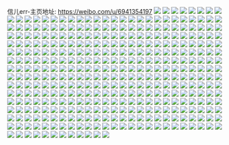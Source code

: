 信儿err-主页地址: https://weibo.com/u/6941354197 
![](https://wx4.sinaimg.cn/mw2000/007zLdjLgy1h9m29uvpb5j30u013zakk.jpg) 
![](https://wx4.sinaimg.cn/mw2000/007zLdjLgy1h9m29v7vhqj30u0140dqn.jpg) 
![](https://wx4.sinaimg.cn/mw2000/007zLdjLgy1h9kqshznjvj30u0140wwq.jpg) 
![](https://wx4.sinaimg.cn/mw2000/007zLdjLgy1h9kqrsteitj30u0140nbh.jpg) 
![](https://wx4.sinaimg.cn/mw2000/007zLdjLgy1h9kqsky356j30u01404gc.jpg) 
![](https://wx4.sinaimg.cn/mw2000/007zLdjLgy1h9kqrru7lsj30u0140k7x.jpg) 
![](https://wx4.sinaimg.cn/mw2000/007zLdjLgy1h9kqrsc1owj30u01404dk.jpg) 
![](https://wx4.sinaimg.cn/mw2000/007zLdjLgy1h9kqrrb0vuj30u01407du.jpg) 
![](https://wx4.sinaimg.cn/mw2000/007zLdjLgy1h9kqsrqt46j30u01404gw.jpg) 
![](https://wx4.sinaimg.cn/mw2000/007zLdjLgy1h9kqsu28xvj30u0140nbe.jpg) 
![](https://wx4.sinaimg.cn/mw2000/007zLdjLgy1h9kqsolkwmj30u0140n9h.jpg) 
![](https://wx4.sinaimg.cn/mw2000/007zLdjLgy1h9i2mg7k4bj30u00u0qap.jpg) 
![](https://wx4.sinaimg.cn/mw2000/007zLdjLgy1h9i2qxfcd1j30u00u0aja.jpg) 
![](https://wx4.sinaimg.cn/mw2000/007zLdjLgy1h9i2mfkiqzj30u00u0wps.jpg) 
![](https://wx4.sinaimg.cn/mw2000/007zLdjLgy1h9i2r2aqbyj30u00u0af8.jpg) 
![](https://wx4.sinaimg.cn/mw2000/007zLdjLgy1h9i2mhqy5lj30u00u0dqn.jpg) 
![](https://wx4.sinaimg.cn/mw2000/007zLdjLgy1h9i2mfuuuuj30u00u0448.jpg) 
![](https://wx4.sinaimg.cn/mw2000/007zLdjLgy1h9hgbz218mj30lc0sg7ar.jpg) 
![](https://wx4.sinaimg.cn/mw2000/007zLdjLgy1h9clpt97wmj30u0140wmi.jpg) 
![](https://wx4.sinaimg.cn/mw2000/007zLdjLgy1h9clpufi49j30u014047d.jpg) 
![](https://wx4.sinaimg.cn/mw2000/007zLdjLgy1h9c9ah4u7xj32c0340kjm.jpg) 
![](https://wx4.sinaimg.cn/mw2000/007zLdjLgy1h9c9a3y6cvj32c0340x6r.jpg) 
![](https://wx4.sinaimg.cn/mw2000/007zLdjLgy1h9c9a6i1v4j32c0340qv7.jpg) 
![](https://wx4.sinaimg.cn/mw2000/007zLdjLgy1h9c9a9cd3sj32c0340hdv.jpg) 
![](https://wx4.sinaimg.cn/mw2000/007zLdjLgy1h998oilo70j32c0340u0z.jpg) 
![](https://wx4.sinaimg.cn/mw2000/007zLdjLgy1h998pa7dacj32c0340npe.jpg) 
![](https://wx4.sinaimg.cn/mw2000/007zLdjLgy1h998pduxb1j32c0340x6q.jpg) 
![](https://wx4.sinaimg.cn/mw2000/007zLdjLgy1h998phn0isj32c0340npe.jpg) 
![](https://wx4.sinaimg.cn/mw2000/007zLdjLgy1h998pl9y5bj32c0340b2b.jpg) 
![](https://wx4.sinaimg.cn/mw2000/007zLdjLgy1h998poqbipj32c0340u0y.jpg) 
![](https://wx4.sinaimg.cn/mw2000/007zLdjLgy1h97j5frb1jj31o02804qq.jpg) 
![](https://wx4.sinaimg.cn/mw2000/007zLdjLgy1h97j5l08tnj32c0340u0y.jpg) 
![](https://wx4.sinaimg.cn/mw2000/007zLdjLgy1h97j5otdevj33402c04qr.jpg) 
![](https://wx4.sinaimg.cn/mw2000/007zLdjLgy1h8w9mxov9cj30u018z79h.jpg) 
![](https://wx4.sinaimg.cn/mw2000/007zLdjLgy1h8v2yhnzusj30u00u0qa9.jpg) 
![](https://wx4.sinaimg.cn/mw2000/007zLdjLgy1h8v2yg1wdgj30u00u0dmz.jpg) 
![](https://wx4.sinaimg.cn/mw2000/007zLdjLgy1h8v2yh0b81j30u00u0dpx.jpg) 
![](https://wx4.sinaimg.cn/mw2000/007zLdjLgy1h8v2yi5bsej30u00u0gu3.jpg) 
![](https://wx4.sinaimg.cn/mw2000/007zLdjLgy1h8v18sipxhj30lb0sg0yc.jpg) 
![](https://wx4.sinaimg.cn/mw2000/007zLdjLgy1h8sz6l0de8j30u00u045a.jpg) 
![](https://wx4.sinaimg.cn/mw2000/007zLdjLgy1h8sz6mkr3rj30u00u0dna.jpg) 
![](https://wx4.sinaimg.cn/mw2000/007zLdjLgy1h8sz6mxg0zj30u00u0jxs.jpg) 
![](https://wx4.sinaimg.cn/mw2000/007zLdjLgy1h8sz6n7uemj30u00u0dma.jpg) 
![](https://wx4.sinaimg.cn/mw2000/007zLdjLgy1h8sapmofppj30u010e43a.jpg) 
![](https://wx4.sinaimg.cn/mw2000/007zLdjLgy1h8qeyfhxu4j30u0140q9m.jpg) 
![](https://wx4.sinaimg.cn/mw2000/007zLdjLgy1h8qerg6775j30u014045x.jpg) 
![](https://wx4.sinaimg.cn/mw2000/007zLdjLgy1h8qerht338j30u0140jyn.jpg) 
![](https://wx4.sinaimg.cn/mw2000/007zLdjLgy1h8qf18n1x2j30u01400zn.jpg) 
![](https://wx4.sinaimg.cn/mw2000/007zLdjLgy1h8nmsbdjk6j30u00u0afw.jpg) 
![](https://wx4.sinaimg.cn/mw2000/007zLdjLgy1h8nmsac39sj30u00u0jxa.jpg) 
![](https://wx4.sinaimg.cn/mw2000/007zLdjLgy1h8nmsazgyej30u00u0dk7.jpg) 
![](https://wx4.sinaimg.cn/mw2000/007zLdjLgy1h8nmtkzzbzj30pk0pkq8z.jpg) 
![](https://wx4.sinaimg.cn/mw2000/007zLdjLgy1h8nmtk0ws4j30u00u0gtg.jpg) 
![](https://wx4.sinaimg.cn/mw2000/007zLdjLgy1h8nmydp9bpj30rj0rjdlf.jpg) 
![](https://wx4.sinaimg.cn/mw2000/007zLdjLgy1h8ltxkdp4jj30u0140qbn.jpg) 
![](https://wx4.sinaimg.cn/mw2000/007zLdjLgy1h8ltxkq6x1j30u01407br.jpg) 
![](https://wx4.sinaimg.cn/mw2000/007zLdjLgy1h8lpue4s3wj30u017jwjd.jpg) 
![](https://wx4.sinaimg.cn/mw2000/007zLdjLgy1h8lpuaic31j30u00u0q78.jpg) 
![](https://wx4.sinaimg.cn/mw2000/007zLdjLgy1h8lpuaznjdj30u016utgh.jpg) 
![](https://wx4.sinaimg.cn/mw2000/007zLdjLgy1h8lpubdhcej30u00u0n1k.jpg) 
![](https://wx4.sinaimg.cn/mw2000/007zLdjLgy1h8lpubqd6yj30u00u00zl.jpg) 
![](https://wx4.sinaimg.cn/mw2000/007zLdjLgy1h8lpud684bj30u00u0dkc.jpg) 
![](https://wx4.sinaimg.cn/mw2000/007zLdjLgy1h8lpuc8p6lj31400u0qdm.jpg) 
![](https://wx4.sinaimg.cn/mw2000/007zLdjLgy1h8lpucqruzj30u00u011a.jpg) 
![](https://wx4.sinaimg.cn/mw2000/007zLdjLgy1h8lpudnpphj30u00u0wpa.jpg) 
![](https://wx4.sinaimg.cn/mw2000/007zLdjLgy1h8k5grmkc6j30u01sy451.jpg) 
![](https://wx4.sinaimg.cn/mw2000/007zLdjLgy1h8k5gx9ryoj30u01sy0yy.jpg) 
![](https://wx4.sinaimg.cn/mw2000/007zLdjLgy1h8k5h0ysd1j30u01sy0yw.jpg) 
![](https://wx4.sinaimg.cn/mw2000/007zLdjLgy1h8k5gn33ebj30u01syafz.jpg) 
![](https://wx4.sinaimg.cn/mw2000/007zLdjLgy1h8h8lsdp5kj30u00u0jwi.jpg) 
![](https://wx4.sinaimg.cn/mw2000/007zLdjLgy1h8h8lu3f2wj30u00u0qce.jpg) 
![](https://wx4.sinaimg.cn/mw2000/007zLdjLgy1h8h8ltljvpj30u00u044b.jpg) 
![](https://wx4.sinaimg.cn/mw2000/007zLdjLgy1h8h8mymjhuj30u00u048o.jpg) 
![](https://wx4.sinaimg.cn/mw2000/007zLdjLgy1h8h8lrzb12j30u00u0ah6.jpg) 
![](https://wx4.sinaimg.cn/mw2000/007zLdjLgy1h8h8lre08kj30u00u0480.jpg) 
![](https://wx4.sinaimg.cn/mw2000/007zLdjLgy1h8h8mxxdd1j30u00u0q96.jpg) 
![](https://wx4.sinaimg.cn/mw2000/007zLdjLgy1h8h8lswtguj30u00u0k06.jpg) 
![](https://wx4.sinaimg.cn/mw2000/007zLdjLgy1h8h8mz3pegj30u00u00yp.jpg) 
![](https://wx4.sinaimg.cn/mw2000/007zLdjLgy1h8g91retsij30u00u0q8u.jpg) 
![](https://wx4.sinaimg.cn/mw2000/007zLdjLgy1h8g91s5gygj30u00u0jy9.jpg) 
![](https://wx4.sinaimg.cn/mw2000/007zLdjLgy1h8g91szopgj30u00u0106.jpg) 
![](https://wx4.sinaimg.cn/mw2000/007zLdjLgy1h8g91qktmaj30kn0kngoz.jpg) 
![](https://wx4.sinaimg.cn/mw2000/007zLdjLgy1h8dnv0yr3pj30u0140apf.jpg) 
![](https://wx4.sinaimg.cn/mw2000/007zLdjLgy1h8dnv4dedqj30u0140qhk.jpg) 
![](https://wx4.sinaimg.cn/mw2000/007zLdjLgy1h8dnvd4jypj30u0140dr3.jpg) 
![](https://wx4.sinaimg.cn/mw2000/007zLdjLgy1h8dnva2fczj30u01407ey.jpg) 
![](https://wx4.sinaimg.cn/mw2000/007zLdjLgy1h8dnv7ev2mj30u0140ald.jpg) 
![](https://wx4.sinaimg.cn/mw2000/007zLdjLgy1h8dnv1dnzaj30u0140gwf.jpg) 
![](https://wx4.sinaimg.cn/mw2000/007zLdjLgy1h8ck5kts7fj30u01sywjl.jpg) 
![](https://wx4.sinaimg.cn/mw2000/007zLdjLgy1h8ckafwenej30u01sxtdd.jpg) 
![](https://wx4.sinaimg.cn/mw2000/007zLdjLgy1h8ck8b0ft2j31400u0n5v.jpg) 
![](https://wx4.sinaimg.cn/mw2000/007zLdjLgy1h8ck8bfrk6j30u01407il.jpg) 
![](https://wx4.sinaimg.cn/mw2000/007zLdjLgy1h8cjnir7fqj31400u010x.jpg) 
![](https://wx4.sinaimg.cn/mw2000/007zLdjLgy1h87wr075taj30u00u0q8o.jpg) 
![](https://wx4.sinaimg.cn/mw2000/007zLdjLgy1h87wqzh9q5j30u00u07fg.jpg) 
![](https://wx4.sinaimg.cn/mw2000/007zLdjLgy1h87wr137d2j30u00u0485.jpg) 
![](https://wx4.sinaimg.cn/mw2000/007zLdjLgy1h87wr1p0zaj30u00u0agw.jpg) 
![](https://wx4.sinaimg.cn/mw2000/007zLdjLgy1h86p06fosxj30u00u0grj.jpg) 
![](https://wx4.sinaimg.cn/mw2000/007zLdjLgy1h86p04jjvxj31400u0til.jpg) 
![](https://wx4.sinaimg.cn/mw2000/007zLdjLgy1h86p059m5bj30u00u0117.jpg) 
![](https://wx4.sinaimg.cn/mw2000/007zLdjLgy1h86p05zjb3j31400u049o.jpg) 
![](https://wx4.sinaimg.cn/mw2000/007zLdjLgy1h86p071xc8j30u00u0ag6.jpg) 
![](https://wx4.sinaimg.cn/mw2000/007zLdjLgy1h86p03k1uaj30u00u0grc.jpg) 
![](https://wx4.sinaimg.cn/mw2000/007zLdjLgy1h85ltlgkh5j30u0140qac.jpg) 
![](https://wx4.sinaimg.cn/mw2000/007zLdjLgy1h7ypfr80yej30u01sy477.jpg) 
![](https://wx4.sinaimg.cn/mw2000/007zLdjLgy1h7ypfp56c9j30u01syqc8.jpg) 
![](https://wx4.sinaimg.cn/mw2000/007zLdjLgy1h7yk0yq58ij30u0140k9v.jpg) 
![](https://wx4.sinaimg.cn/mw2000/007zLdjLgy1h7yk0zu7gxj31400u0apv.jpg) 
![](https://wx4.sinaimg.cn/mw2000/007zLdjLgy1h7yk0wy662j30u0140tom.jpg) 
![](https://wx4.sinaimg.cn/mw2000/007zLdjLgy1h7yk11bh63j30u0140wq2.jpg) 
![](https://wx4.sinaimg.cn/mw2000/007zLdjLgy1h7y2lc5po1j30u0200n8r.jpg) 
![](https://wx4.sinaimg.cn/mw2000/007zLdjLgy1h7wx1bhiczj30u01sx77k.jpg) 
![](https://wx4.sinaimg.cn/mw2000/007zLdjLgy1h7u232ehqwj30wi0b9di1.jpg) 
![](https://wx4.sinaimg.cn/mw2000/007zLdjLgy1h7u235eio4j30u01syq96.jpg) 
![](https://wx4.sinaimg.cn/mw2000/007zLdjLgy1h7u29tkjmmj30u01sy42p.jpg) 
![](https://wx4.sinaimg.cn/mw2000/007zLdjLgy1h7u2324vb4j30qi0rtq4w.jpg) 
![](https://wx4.sinaimg.cn/mw2000/007zLdjLgy1h7u231hximj31400u0qcr.jpg) 
![](https://wx4.sinaimg.cn/mw2000/007zLdjLgy1h7u25ec1s3j31400u0wmf.jpg) 
![](https://wx4.sinaimg.cn/mw2000/007zLdjLgy1h7u231uemlj31400u00zw.jpg) 
![](https://wx4.sinaimg.cn/mw2000/007zLdjLgy1h7u2aabutjj30u01sy79r.jpg) 
![](https://wx4.sinaimg.cn/mw2000/007zLdjLgy1h7qfr03vbtj30u0141qfd.jpg) 
![](https://wx4.sinaimg.cn/mw2000/007zLdjLgy1h7pc8k39y2j30u014048e.jpg) 
![](https://wx4.sinaimg.cn/mw2000/007zLdjLgy1h7pc8jgd86j30u0140n6e.jpg) 
![](https://wx4.sinaimg.cn/mw2000/007zLdjLgy1h7ovuyzac9j31400u0wn7.jpg) 
![](https://wx4.sinaimg.cn/mw2000/007zLdjLgy1h7nwmml8r7j31410u0gy6.jpg) 
![](https://wx4.sinaimg.cn/mw2000/007zLdjLgy1h7n0iillptj30u00u0dm8.jpg) 
![](https://wx4.sinaimg.cn/mw2000/007zLdjLgy1h7n0r16z6uj30u00u0455.jpg) 
![](https://wx4.sinaimg.cn/mw2000/007zLdjLgy1h7n0wjeg0dj30u00u00w4.jpg) 
![](https://wx4.sinaimg.cn/mw2000/007zLdjLgy1h7n0ij4pbvj30u00u0dln.jpg) 
![](https://wx4.sinaimg.cn/mw2000/007zLdjLgy1h7n0wj0psdj30u00u0dkf.jpg) 
![](https://wx4.sinaimg.cn/mw2000/007zLdjLgy1h7n0ikkxexj30u00u0446.jpg) 
![](https://wx4.sinaimg.cn/mw2000/007zLdjLgy1h7mpiuc203j30u01407bn.jpg) 
![](https://wx4.sinaimg.cn/mw2000/007zLdjLgy1h7mpir9vmej30u014079b.jpg) 
![](https://wx4.sinaimg.cn/mw2000/007zLdjLgy1h7kh3p3pzyj30u01407kr.jpg) 
![](https://wx4.sinaimg.cn/mw2000/007zLdjLgy1h7jd1kv26ej31400u0tgq.jpg) 
![](https://wx4.sinaimg.cn/mw2000/007zLdjLgy1h7jd1lnr2nj30u0140gt9.jpg) 
![](https://wx4.sinaimg.cn/mw2000/007zLdjLgy1h7itbaq7syj30u0140117.jpg) 
![](https://wx4.sinaimg.cn/mw2000/007zLdjLgy1h7itbchzzaj30u0140ah7.jpg) 
![](https://wx4.sinaimg.cn/mw2000/007zLdjLgy1h7itbb73ovj30u013zqbe.jpg) 
![](https://wx4.sinaimg.cn/mw2000/007zLdjLgy1h7itba80a4j30u014110o.jpg) 
![](https://wx4.sinaimg.cn/mw2000/007zLdjLgy1h7itbc0q11j30u01417bj.jpg) 
![](https://wx4.sinaimg.cn/mw2000/007zLdjLgy1h7itbbltr7j30u0140qbq.jpg) 
![](https://wx4.sinaimg.cn/mw2000/007zLdjLgy1h7gskd89z5j30u00u0aga.jpg) 
![](https://wx4.sinaimg.cn/mw2000/007zLdjLgy1h7gskcu00zj30u0141n72.jpg) 
![](https://wx4.sinaimg.cn/mw2000/007zLdjLgy1h7gskyazxnj30u00u0jzf.jpg) 
![](https://wx4.sinaimg.cn/mw2000/007zLdjLgy1h7g5zcoo6ej30u00u0td6.jpg) 
![](https://wx4.sinaimg.cn/mw2000/007zLdjLgy1h7g605y8ipj30u00u078m.jpg) 
![](https://wx4.sinaimg.cn/mw2000/007zLdjLgy1h7g5zd32nlj30u00u0js5.jpg) 
![](https://wx4.sinaimg.cn/mw2000/007zLdjLgy1h7g5zbkve8j30u00u0tg7.jpg) 
![](https://wx4.sinaimg.cn/mw2000/007zLdjLgy1h7ftm2t5tjj30mz172adf.jpg) 
![](https://wx4.sinaimg.cn/mw2000/007zLdjLgy1h7ftn1pmroj31400u0qdo.jpg) 
![](https://wx4.sinaimg.cn/mw2000/007zLdjLgy1h7ftn27wytj30u00u0jzv.jpg) 
![](https://wx4.sinaimg.cn/mw2000/007zLdjLgy1h7ftmzwpzsj30u00u0n53.jpg) 
![](https://wx4.sinaimg.cn/mw2000/007zLdjLgy1h7ftn0a1rlj30u00u0jyz.jpg) 
![](https://wx4.sinaimg.cn/mw2000/007zLdjLgy1h7ftn0rpfrj30u00u0wn3.jpg) 
![](https://wx4.sinaimg.cn/mw2000/007zLdjLgy1h7ftn16rknj30u00u0tfn.jpg) 
![](https://wx4.sinaimg.cn/mw2000/007zLdjLgy1h7ftmzi5zij30u00u041w.jpg) 
![](https://wx4.sinaimg.cn/mw2000/007zLdjLgy1h7ftn2ng5uj30u00u00vz.jpg) 
![](https://wx4.sinaimg.cn/mw2000/007zLdjLgy1h7edwq175ij30u00u0tg7.jpg) 
![](https://wx4.sinaimg.cn/mw2000/007zLdjLgy1h7edwlzevnj31400u049q.jpg) 
![](https://wx4.sinaimg.cn/mw2000/007zLdjLgy1h7edwrfsakj30u00u0n1e.jpg) 
![](https://wx4.sinaimg.cn/mw2000/007zLdjLgy1h7edwpe6azj31400u0jyl.jpg) 
![](https://wx4.sinaimg.cn/mw2000/007zLdjLgy1h7edwnt1ofj30u00u00xj.jpg) 
![](https://wx4.sinaimg.cn/mw2000/007zLdjLgy1h7edwlog82j30n00n0ag9.jpg) 
![](https://wx4.sinaimg.cn/mw2000/007zLdjLgy1h7d4ac75odj30u014011m.jpg) 
![](https://wx4.sinaimg.cn/mw2000/007zLdjLgy1h7d4ag2jgfj30u0140n4q.jpg) 
![](https://wx4.sinaimg.cn/mw2000/007zLdjLgy1h7d4ad1ht4j30u013z130.jpg) 
![](https://wx4.sinaimg.cn/mw2000/007zLdjLgy1h7d4agkl9xj30u01407cz.jpg) 
![](https://wx4.sinaimg.cn/mw2000/007zLdjLgy1h7d4afet5yj30u01400xj.jpg) 
![](https://wx4.sinaimg.cn/mw2000/007zLdjLgy1h7d4ae4rsej30u0140qg8.jpg) 
![](https://wx4.sinaimg.cn/mw2000/007zLdjLgy1h7d4adivxrj30u01407cc.jpg) 
![](https://wx4.sinaimg.cn/mw2000/007zLdjLgy1h7b8rumtmsj30u01han6z.jpg) 
![](https://wx4.sinaimg.cn/mw2000/007zLdjLgy1h7a1a5amudj30u0140jxd.jpg) 
![](https://wx4.sinaimg.cn/mw2000/007zLdjLgy1h7a1a5vee0j30u0141h13.jpg) 
![](https://wx4.sinaimg.cn/mw2000/007zLdjLgy1h79s0jhz82j30u00u0af6.jpg) 
![](https://wx4.sinaimg.cn/mw2000/007zLdjLgy1h79s1yecqtj30u0140k00.jpg) 
![](https://wx4.sinaimg.cn/mw2000/007zLdjLgy1h79ry7tzxoj30u0141wnt.jpg) 
![](https://wx4.sinaimg.cn/mw2000/007zLdjLgy1h78ycieaobj30u00u043t.jpg) 
![](https://wx4.sinaimg.cn/mw2000/007zLdjLgy1h78ycg34yzj30u00u044e.jpg) 
![](https://wx4.sinaimg.cn/mw2000/007zLdjLgy1h78ychluqlj30u00u0449.jpg) 
![](https://wx4.sinaimg.cn/mw2000/007zLdjLgy1h78ychyldxj30u00u0q8d.jpg) 
![](https://wx4.sinaimg.cn/mw2000/007zLdjLgy1h78ycjbxrjj30u00u0jw8.jpg) 
![](https://wx4.sinaimg.cn/mw2000/007zLdjLgy1h78ycisoojj30u00u0dl6.jpg) 
![](https://wx4.sinaimg.cn/mw2000/007zLdjLgy1h77qi6krbqj30w008rta1.jpg) 
![](https://wx4.sinaimg.cn/mw2000/007zLdjLgy1h76gljzanrj30u00u0gqp.jpg) 
![](https://wx4.sinaimg.cn/mw2000/007zLdjLgy1h76glkuf05j30u00u0tfk.jpg) 
![](https://wx4.sinaimg.cn/mw2000/007zLdjLgy1h76glla8lwj30u00u0n0h.jpg) 
![](https://wx4.sinaimg.cn/mw2000/007zLdjLgy1h76gllpdakj30u00u0q9z.jpg) 
![](https://wx4.sinaimg.cn/mw2000/007zLdjLgy1h76glmli95j30u00u0jvc.jpg) 
![](https://wx4.sinaimg.cn/mw2000/007zLdjLgy1h76glm4op0j30u00u0wip.jpg) 
![](https://wx4.sinaimg.cn/mw2000/007zLdjLgy1h76glkd24tj30u00u046j.jpg) 
![](https://wx4.sinaimg.cn/mw2000/007zLdjLgy1h76glnf32oj30u00u0who.jpg) 
![](https://wx4.sinaimg.cn/mw2000/007zLdjLgy1h76gln2dvuj30u00u0q7x.jpg) 
![](https://wx4.sinaimg.cn/mw2000/007zLdjLgy1h75ee30r4sj30u0140n4b.jpg) 
![](https://wx4.sinaimg.cn/mw2000/007zLdjLgy1h75ee3fobjj30u014012p.jpg) 
![](https://wx4.sinaimg.cn/mw2000/007zLdjLgy1h75ee3uytcj30u0140dof.jpg) 
![](https://wx4.sinaimg.cn/mw2000/007zLdjLgy1h75ee4cejvj30u0140114.jpg) 
![](https://wx4.sinaimg.cn/mw2000/007zLdjLgy1h74gj97s7yj30u0140apv.jpg) 
![](https://wx4.sinaimg.cn/mw2000/007zLdjLgy1h74gjdyfl9j30u00u0wkh.jpg) 
![](https://wx4.sinaimg.cn/mw2000/007zLdjLgy1h74gjd3rfaj30u00u046d.jpg) 
![](https://wx4.sinaimg.cn/mw2000/007zLdjLgy1h747xactw3j30u01407er.jpg) 
![](https://wx4.sinaimg.cn/mw2000/007zLdjLgy1h747xbeebqj30u0140qej.jpg) 
![](https://wx4.sinaimg.cn/mw2000/007zLdjLgy1h747xbxpkrj30u0140drr.jpg) 
![](https://wx4.sinaimg.cn/mw2000/007zLdjLgy1h747xauqv5j30u0140wpz.jpg) 
![](https://wx4.sinaimg.cn/mw2000/007zLdjLgy1h731nou0ulj31400u0qd9.jpg) 
![](https://wx4.sinaimg.cn/mw2000/007zLdjLgy1h731npe16rj31400u012e.jpg) 
![](https://wx4.sinaimg.cn/mw2000/007zLdjLgy1h731nrvk6sj30u0140tbv.jpg) 
![](https://wx4.sinaimg.cn/mw2000/007zLdjLgy1h731noc2nuj30u0140dt2.jpg) 
![](https://wx4.sinaimg.cn/mw2000/007zLdjLgy1h731nsb3ldj30u0140acg.jpg) 
![](https://wx4.sinaimg.cn/mw2000/007zLdjLgy1h7221rxw32j30u01hcwo3.jpg) 
![](https://wx4.sinaimg.cn/mw2000/007zLdjLgy1h7221qwg1rj30u0140akb.jpg) 
![](https://wx4.sinaimg.cn/mw2000/007zLdjLgy1h6yixa28b3j30u014049m.jpg) 
![](https://wx4.sinaimg.cn/mw2000/007zLdjLgy1h6yix9mvmgj31400u0tmh.jpg) 
![](https://wx4.sinaimg.cn/mw2000/007zLdjLgy1h6yixagpp9j30u0140ahz.jpg) 
![](https://wx4.sinaimg.cn/mw2000/007zLdjLgy1h6yixb1o5nj30u0140tfr.jpg) 
![](https://wx4.sinaimg.cn/mw2000/007zLdjLgy1h6yixbn0ocj30u0140k1l.jpg) 
![](https://wx4.sinaimg.cn/mw2000/007zLdjLgy1h6yix8oe2fj30u014047e.jpg) 
![](https://wx4.sinaimg.cn/mw2000/007zLdjLgy1h6yixeadslj30u01sy13w.jpg) 
![](https://wx4.sinaimg.cn/mw2000/007zLdjLgy1h6yixh156uj30u01syk2w.jpg) 
![](https://wx4.sinaimg.cn/mw2000/007zLdjLgy1h6yixjpqf2j30u01sy4a4.jpg) 
![](https://wx4.sinaimg.cn/mw2000/007zLdjLgy1h6xb94bnplj31400u0dog.jpg) 
![](https://wx4.sinaimg.cn/mw2000/007zLdjLgy1h6w8aym2spj30u00u07du.jpg) 
![](https://wx4.sinaimg.cn/mw2000/007zLdjLgy1h6w8az6frjj30u00u0tgf.jpg) 
![](https://wx4.sinaimg.cn/mw2000/007zLdjLgy1h6w8b0qrppj30u0140jx3.jpg) 
![](https://wx4.sinaimg.cn/mw2000/007zLdjLgy1h6w8b1a306j30u0140djb.jpg) 
![](https://wx4.sinaimg.cn/mw2000/007zLdjLgy1h6w8b27mchj30u0140n5g.jpg) 
![](https://wx4.sinaimg.cn/mw2000/007zLdjLgy1h6ssstiye2j31900u0jxd.jpg) 
![](https://wx4.sinaimg.cn/mw2000/007zLdjLgy1h6raidp6mfj30u0140jtz.jpg) 
![](https://wx4.sinaimg.cn/mw2000/007zLdjLgy1h6pb7ou6xzj30u0140k36.jpg) 
![](https://wx4.sinaimg.cn/mw2000/007zLdjLgy1h6o5rfdxi6j30u0151wqq.jpg) 
![](https://wx4.sinaimg.cn/mw2000/007zLdjLgy1h6ltpy7gknj31400u0k29.jpg) 
![](https://wx4.sinaimg.cn/mw2000/007zLdjLgy1h6jpe7rbbyj30u0140qa4.jpg) 
![](https://wx4.sinaimg.cn/mw2000/007zLdjLgy1h6jpe6uqy3j31400u0k0a.jpg) 
![](https://wx4.sinaimg.cn/mw2000/007zLdjLgy1h6jpe7bgj1j30u0140dms.jpg) 
![](https://wx4.sinaimg.cn/mw2000/007zLdjLgy1h6jpe8aaboj30u0140gsf.jpg) 
![](https://wx4.sinaimg.cn/mw2000/007zLdjLgy1h6h80284xoj30u0141ti0.jpg) 
![](https://wx4.sinaimg.cn/mw2000/007zLdjLgy1h6h802qd5bj30u014143o.jpg) 
![](https://wx4.sinaimg.cn/mw2000/007zLdjLgy1h6h801mu14j30u0140h0c.jpg) 
![](https://wx4.sinaimg.cn/mw2000/007zLdjLgy1h6fijyz7yuj30u0140ag1.jpg) 
![](https://wx4.sinaimg.cn/mw2000/007zLdjLgy1h6fijyickfj30u0140jwx.jpg) 
![](https://wx4.sinaimg.cn/mw2000/007zLdjLgy1h6fijzhle7j30u0140q8j.jpg) 
![](https://wx4.sinaimg.cn/mw2000/007zLdjLgy1h6fijy33ghj30u0140tke.jpg) 
![](https://wx4.sinaimg.cn/mw2000/007zLdjLgy1h6e4h0rynoj31400u0gx1.jpg) 
![](https://wx4.sinaimg.cn/mw2000/007zLdjLgy1h6e4h1plyyj31400u049k.jpg) 
![](https://wx4.sinaimg.cn/mw2000/007zLdjLgy1h6ctmma7lqj31or280u0x.jpg) 
![](https://wx4.sinaimg.cn/mw2000/007zLdjLgy1h6bt9pme21j31be0zkdv1.jpg) 
![](https://wx4.sinaimg.cn/mw2000/007zLdjLgy1h649djsc4zj30j60srdhp.jpg) 
![](https://wx4.sinaimg.cn/mw2000/007zLdjLgy1h649dk7kiwj30u013y7at.jpg) 
![](https://wx4.sinaimg.cn/mw2000/007zLdjLgy1h61hfnsoczj30u00u0gpt.jpg) 
![](https://wx4.sinaimg.cn/mw2000/007zLdjLgy1h61hfnir2oj30u00u0wk5.jpg) 
![](https://wx4.sinaimg.cn/mw2000/007zLdjLgy1h61haz4id7j30u01syqcg.jpg) 
![](https://wx4.sinaimg.cn/mw2000/007zLdjLgy1h61hb2gt5xj30u01syk16.jpg) 
![](https://wx4.sinaimg.cn/mw2000/007zLdjLgy1h5zg5q1qktj31yc0wi1kx.jpg) 
![](https://wx4.sinaimg.cn/mw2000/007zLdjLgy1h5vsgmpq43j322w2rux6p.jpg) 
![](https://wx4.sinaimg.cn/mw2000/007zLdjLgy1h5vsglik0qj32c0340x6r.jpg) 
![](https://wx4.sinaimg.cn/mw2000/007zLdjLgy1h5vsgndogkj31r02c0e81.jpg) 
![](https://wx4.sinaimg.cn/mw2000/007zLdjLgy1h5vsgo4qxij31qy2by1kx.jpg) 
![](https://wx4.sinaimg.cn/mw2000/007zLdjLgy1h5u8mlkuilj30u00u0jt6.jpg) 
![](https://wx4.sinaimg.cn/mw2000/007zLdjLgy1h5rx7acwcaj31ho1zkqv5.jpg) 
![](https://wx4.sinaimg.cn/mw2000/007zLdjLgy1h5rx7biyzpj31ho1zk4qq.jpg) 
![](https://wx4.sinaimg.cn/mw2000/007zLdjLgy1h5rx78ra1mj31ho1zknpd.jpg) 
![](https://wx4.sinaimg.cn/mw2000/007zLdjLgy1h5rx77vagoj32c0340e83.jpg) 
![](https://wx4.sinaimg.cn/mw2000/007zLdjLgy1h5rx79j8tpj31ho1zknpd.jpg) 
![](https://wx4.sinaimg.cn/mw2000/007zLdjLgy1h5rx754egfj325f2v8hdv.jpg) 
![](https://wx4.sinaimg.cn/mw2000/007zLdjLgy1h5rx7gck6ej32c0340qv6.jpg) 
![](https://wx4.sinaimg.cn/mw2000/007zLdjLgy1h5rx76479sj31g01xce81.jpg) 
![](https://wx4.sinaimg.cn/mw2000/007zLdjLgy1h5rx7d3392j321i2q01kz.jpg) 
![](https://wx4.sinaimg.cn/mw2000/007zLdjLgy1h5pms8gz2yj30u00u0wks.jpg) 
![](https://wx4.sinaimg.cn/mw2000/007zLdjLgy1h5pml37nr9j30u00u0jwb.jpg) 
![](https://wx4.sinaimg.cn/mw2000/007zLdjLgy1h5pmf7esy4j30u00u0wi4.jpg) 
![](https://wx4.sinaimg.cn/mw2000/007zLdjLgy1h5pmj15yntj30u00u0jvk.jpg) 
![](https://wx4.sinaimg.cn/mw2000/007zLdjLgy1h5pm3ibnrsj30u00u0gqa.jpg) 
![](https://wx4.sinaimg.cn/mw2000/007zLdjLgy1h5pm2zm4bbj30u00u0wk0.jpg) 
![](https://wx4.sinaimg.cn/mw2000/007zLdjLgy1h5pmeyt484j30u00u0adc.jpg) 
![](https://wx4.sinaimg.cn/mw2000/007zLdjLgy1h5ozue0j16j31400u0n55.jpg) 
![](https://wx4.sinaimg.cn/mw2000/007zLdjLgy1h5ozuf1q0uj31400u041q.jpg) 
![](https://wx4.sinaimg.cn/mw2000/007zLdjLgy1h5ozug1whij31400u0whb.jpg) 
![](https://wx4.sinaimg.cn/mw2000/007zLdjLgy1h5oarenad4j30u01syqdf.jpg) 
![](https://wx4.sinaimg.cn/mw2000/007zLdjLgy1h5oarcvpqwj30u01syak9.jpg) 
![](https://wx4.sinaimg.cn/mw2000/007zLdjLgy1h5oargy2rxj30u01sy7cm.jpg) 
![](https://wx4.sinaimg.cn/mw2000/007zLdjLgy1h5oasl1x9mj30u01syn5d.jpg) 
![](https://wx4.sinaimg.cn/mw2000/007zLdjLgy1h5ne10d3rdj32c0340u0y.jpg) 
![](https://wx4.sinaimg.cn/mw2000/007zLdjLgy1h5ne0ylrjhj32c0340qv6.jpg) 
![](https://wx4.sinaimg.cn/mw2000/007zLdjLgy1h5ne120re1j32c0340e82.jpg) 
![](https://wx4.sinaimg.cn/mw2000/007zLdjLgy1h5ne13irowj32j51v54qr.jpg) 
![](https://wx4.sinaimg.cn/mw2000/007zLdjLgy1h5ne2ksfjrj32c02c0u0y.jpg) 
![](https://wx4.sinaimg.cn/mw2000/007zLdjLgy1h5ilzutyfgj30u00u0q7u.jpg) 
![](https://wx4.sinaimg.cn/mw2000/007zLdjLgy1h5ilzu50tej30u00u0n10.jpg) 
![](https://wx4.sinaimg.cn/mw2000/007zLdjLgy1h5ilzteeg0j30u00u0q91.jpg) 
![](https://wx4.sinaimg.cn/mw2000/007zLdjLgy1h5ilzy2ivaj30u00u0n4y.jpg) 
![](https://wx4.sinaimg.cn/mw2000/007zLdjLgy1h5im7or0sej30u00u0jx6.jpg) 
![](https://wx4.sinaimg.cn/mw2000/007zLdjLgy1h5ilzyxq3xj30u00u0qa6.jpg) 
![](https://wx4.sinaimg.cn/mw2000/007zLdjLgy1h5ilzwwsu3j31400u0jzr.jpg) 
![](https://wx4.sinaimg.cn/mw2000/007zLdjLgy1h5ilzve6c8j30u0140q89.jpg) 
![](https://wx4.sinaimg.cn/mw2000/007zLdjLgy1h5hoo17p06j31wi1fde82.jpg) 
![](https://wx4.sinaimg.cn/mw2000/007zLdjLgy1h5hoo2rb69j31v81eeb2a.jpg) 
![](https://wx4.sinaimg.cn/mw2000/007zLdjLgy1h5hcbwfcjlj32c02c0hdu.jpg) 
![](https://wx4.sinaimg.cn/mw2000/007zLdjLgy1h5hcbq8elej32c02c0b2a.jpg) 
![](https://wx4.sinaimg.cn/mw2000/007zLdjLgy1h5hcbltjpsj32c0340e83.jpg) 
![](https://wx4.sinaimg.cn/mw2000/007zLdjLgy1h5hcbuh927j32c02c0npd.jpg) 
![](https://wx4.sinaimg.cn/mw2000/007zLdjLgy1h5hcbskicqj32c02c0npd.jpg) 
![](https://wx4.sinaimg.cn/mw2000/007zLdjLgy1h5g7tgnzkhj33402c0npf.jpg) 
![](https://wx4.sinaimg.cn/mw2000/007zLdjLgy1h5g7tesmw8j32c0340u0z.jpg) 
![](https://wx4.sinaimg.cn/mw2000/007zLdjLgy1h5bgyqxxf4j30wi1ycayg.jpg) 
![](https://wx4.sinaimg.cn/mw2000/007zLdjLgy1h55ayyjnnhj32c02c0x6q.jpg) 
![](https://wx4.sinaimg.cn/mw2000/007zLdjLgy1h55axvat7oj32c02c0qv6.jpg) 
![](https://wx4.sinaimg.cn/mw2000/007zLdjLgy1h55ayq7hu7j3281281x6q.jpg) 
![](https://wx4.sinaimg.cn/mw2000/007zLdjLgy1h51p079bvmj31fk1wre81.jpg) 
![](https://wx4.sinaimg.cn/mw2000/007zLdjLgy1h51p062pukj31es1vq7wh.jpg) 
![](https://wx4.sinaimg.cn/mw2000/007zLdjLgy1h51p08mp8tj31gj1y1hdt.jpg) 
![](https://wx4.sinaimg.cn/mw2000/007zLdjLgy1h4z58rri1xj31z71z7hdu.jpg) 
![](https://wx4.sinaimg.cn/mw2000/007zLdjLgy1h4x21czp9dj318k1neb29.jpg) 
![](https://wx4.sinaimg.cn/mw2000/007zLdjLgy1h4x21eceukj31ey1vx1kx.jpg) 
![](https://wx4.sinaimg.cn/mw2000/007zLdjLgy1h4e4xnedy7j30zk1bencj.jpg) 
![](https://wx4.sinaimg.cn/mw2000/007zLdjLgy1h4e4wfrw0zj32c0340u11.jpg) 
![](https://wx4.sinaimg.cn/mw2000/007zLdjLgy1h4e4xoxr98j30yj1a1gxd.jpg) 
![](https://wx4.sinaimg.cn/mw2000/007zLdjLgy1h4e4wcststj31ov2954qr.jpg) 
![](https://wx4.sinaimg.cn/mw2000/007zLdjLgy1h4axb6qmjoj30zk0zkajo.jpg) 
![](https://wx4.sinaimg.cn/mw2000/007zLdjLgy1h4axb83485j30zk0zktlc.jpg) 
![](https://wx4.sinaimg.cn/mw2000/007zLdjLgy1h4axb3kmmuj31ae1pv1ky.jpg) 
![](https://wx4.sinaimg.cn/mw2000/007zLdjLgy1h4axb5gbyoj31b11qpkjl.jpg) 
![](https://wx4.sinaimg.cn/mw2000/007zLdjLgy1h3whjltbxvj30u01hbn8d.jpg) 
![](https://wx4.sinaimg.cn/mw2000/007zLdjLgy1h3whjmbj0vj30u01hbqd9.jpg) 
![](https://wx4.sinaimg.cn/mw2000/007zLdjLgy1h3uztxxgszj30t00m0wjh.jpg) 
![](https://wx4.sinaimg.cn/mw2000/007zLdjLgy1h3uztwo30gj30tg0mf79j.jpg) 
![](https://wx4.sinaimg.cn/mw2000/007zLdjLgy1h3uztymmpbj30t90magr3.jpg) 
![](https://wx4.sinaimg.cn/mw2000/007zLdjLgy1h3uztyzg2xj30u00u0446.jpg) 
![](https://wx4.sinaimg.cn/mw2000/007zLdjLgy1h3ty5flnfxj30u0140n4s.jpg) 
![](https://wx4.sinaimg.cn/mw2000/007zLdjLgy1h3ty5f6foaj30u0140wn3.jpg) 
![](https://wx4.sinaimg.cn/mw2000/007zLdjLgy1h3qyuwf528j31zk1hnqv5.jpg) 
![](https://wx4.sinaimg.cn/mw2000/007zLdjLgy1h3qyuusb0ij31sc1schdt.jpg) 
![](https://wx4.sinaimg.cn/mw2000/007zLdjLgy1h3qyuyix6lj31be0zk49t.jpg) 
![](https://wx4.sinaimg.cn/mw2000/007zLdjLgy1h3oqikomnpj31ho1zku0x.jpg) 
![](https://wx4.sinaimg.cn/mw2000/007zLdjLgy1h3kjxvtnsoj30u0141tqr.jpg) 
![](https://wx4.sinaimg.cn/mw2000/007zLdjLgy1h3k8ly7giwj32c02c0e82.jpg) 
![](https://wx4.sinaimg.cn/mw2000/007zLdjLgy1h3k8ps5pf2j30wi0wiqe1.jpg) 
![](https://wx4.sinaimg.cn/mw2000/007zLdjLgy1h3k8lztme6j32372sab2b.jpg) 
![](https://wx4.sinaimg.cn/mw2000/007zLdjLgy1h3k8psrmhjj30n00n0gsi.jpg) 
![](https://wx4.sinaimg.cn/mw2000/007zLdjLgy1h3k8m1gwt0j32c02c0u0y.jpg) 
![](https://wx4.sinaimg.cn/mw2000/007zLdjLgy1h3k8m6tzzgj32c02c0b2c.jpg) 
![](https://wx4.sinaimg.cn/mw2000/007zLdjLgy1h3k8m3tuusj32c0340hdw.jpg) 
![](https://wx4.sinaimg.cn/mw2000/007zLdjLgy1h3k8m97btpj32c02c0npf.jpg) 
![](https://wx4.sinaimg.cn/mw2000/007zLdjLgy1h3j7n3mwppj30pg0xwgrw.jpg) 
![](https://wx4.sinaimg.cn/mw2000/007zLdjLgy1h3j7n2ser4j30u0140qax.jpg) 
![](https://wx4.sinaimg.cn/mw2000/007zLdjLgy1h3hy2fp9hij31f21w37wh.jpg) 
![](https://wx4.sinaimg.cn/mw2000/007zLdjLgy1h3hy2gtae0j30xc1os4na.jpg) 
![](https://wx4.sinaimg.cn/mw2000/007zLdjLgy1h3dpro64swj31g31xh7wh.jpg) 
![](https://wx4.sinaimg.cn/mw2000/007zLdjLgy1h3dprorcvqj30xc1o0qre.jpg) 
![](https://wx4.sinaimg.cn/mw2000/007zLdjLgy1h3b33aclp6j31hn1zkkjl.jpg) 
![](https://wx4.sinaimg.cn/mw2000/007zLdjLgy1h3b338b3fwj31hn1zkhdt.jpg) 
![](https://wx4.sinaimg.cn/mw2000/007zLdjLgy1h3b3347ijhj31hn1zkb29.jpg) 
![](https://wx4.sinaimg.cn/mw2000/007zLdjLgy1h3b33kqxc1j30zk1be1cq.jpg) 
![](https://wx4.sinaimg.cn/mw2000/007zLdjLgy1h3b33jo0p7j325z2vz4qr.jpg) 
![](https://wx4.sinaimg.cn/mw2000/007zLdjLgy1h3b3364bvwj30zk1bearc.jpg) 
![](https://wx4.sinaimg.cn/mw2000/007zLdjLgy1h3b33ci0qlj312c1f4av5.jpg) 
![](https://wx4.sinaimg.cn/mw2000/007zLdjLgy1h3b33brvrej31hn1zkkjl.jpg) 
![](https://wx4.sinaimg.cn/mw2000/007zLdjLgy1h3b33hd0kvj31zk1hnb2a.jpg) 
![](https://wx4.sinaimg.cn/mw2000/007zLdjLgy1h2vv8c3vhrj31zk1hob29.jpg) 
![](https://wx4.sinaimg.cn/mw2000/007zLdjLgy1h2tb7fnrikj32872877wk.jpg) 
![](https://wx4.sinaimg.cn/mw2000/007zLdjLgy1h2tb7ipnuqj327d27dqv7.jpg) 
![](https://wx4.sinaimg.cn/mw2000/007zLdjLgy1h2tb7kjcm9j31oq1oqe82.jpg) 
![](https://wx4.sinaimg.cn/mw2000/007zLdjLgy1h2tb7mx6g1j32c02c0npg.jpg) 
![](https://wx4.sinaimg.cn/mw2000/007zLdjLgy1h2tb7cfvtnj32872871ky.jpg) 
![](https://wx4.sinaimg.cn/mw2000/007zLdjLgy1h2tb7pegihj32202201l0.jpg) 
![](https://wx4.sinaimg.cn/mw2000/007zLdjLgy1h2rgd9jtryj31hn1zk7wh.jpg) 
![](https://wx4.sinaimg.cn/mw2000/007zLdjLgy1h2rgdau5qij31hn1zk4qp.jpg) 
![](https://wx4.sinaimg.cn/mw2000/007zLdjLgy1h2rgddo4idj31df1tx1kx.jpg) 
![](https://wx4.sinaimg.cn/mw2000/007zLdjLgy1h2rgde88kcj31fh1wohae.jpg) 
![](https://wx4.sinaimg.cn/mw2000/007zLdjLgy1h2rgdev94ej31h01yp4qp.jpg) 
![](https://wx4.sinaimg.cn/mw2000/007zLdjLgy1h2rgdbo1x1j31g11xe1gk.jpg) 
